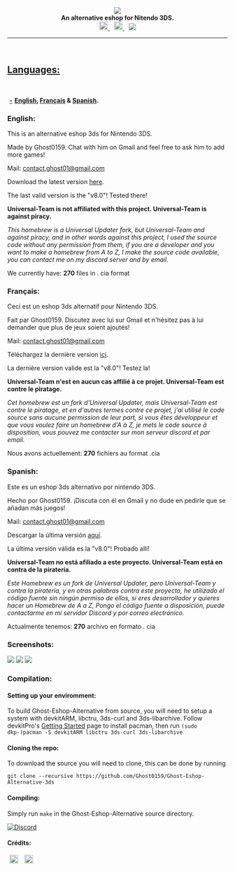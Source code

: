 <p align="center">
	<a href="https://github.com/Ghost0159"><img src="https://github.com/Ghost0159/Ghost-Eshop-Alternative-3ds/raw/master/Ghost%20Eshop%20Alternative/Ghost%20Eshop.png"></a><br>
	<b>An alternative eshop for Nitendo 3DS.</b><br>
	<a href="https://discord.gg/FPDUSaA" style="padding-left: 5px; padding-right: 5px;">
		<img src="https://img.shields.io/badge/Discord-Server-black.svg" height="20">
	</a>
	<a href="https://somsubhra.com/github-release-stats/?username=Ghost0159&repository=Ghost-Eshop-Alternative-3ds" style="padding-left: 5px; padding-right: 5px;">
		<img src="https://img.shields.io/badge/Total_Downloads-10,740-red.svg" height="20">
	</a>
		<a href="https://github.com/Ghost0159/Ghost-Eshop-Alternative-3ds/releases/tag/v8.0" style="padding-left: 5px; padding-right: 5px;">
		<img src="https://img.shields.io/badge/Latest_Release-v8.0-orange.svg" heigh
</p>

-----

## Languages:
**-[English](https://github.com/Ghost0159/Ghost-Eshop-Alternative-3ds#english), [Français](https://github.com/Ghost0159/Ghost-Eshop-Alternative-3ds#fran%C3%A7ais) & [Spanish](https://github.com/Ghost0159/Ghost-Eshop-Alternative-3ds#spanish).**

### English:

This is an alternative eshop 3ds for Nintendo 3DS.

Made by Ghost0159. Chat with him on Gmail and feel free to ask him to add more games!

Mail: contact.ghost01@gmail.com

Download the latest version [here](https://github.com/Ghost0159/Ghost-Eshop-Alternative-3ds/releases/tag/v8.0).

The last valid version is the "v8.0"! Tested there!

**Universal-Team is not affiliated with this project. Universal-Team is against piracy.**

*This homebrew is a Universal Updater fork, but Universal-Team and against piracy, and in other words against this project, I used the source code without any permission from them, if you are a developer and you want to make a homebrew from A to Z, I make the source code available, you can contact me on my discord server and by email.*

We currently have: **270** files in . cia format


### Français:

 Ceci est un eshop 3ds alternatif pour Nintendo 3DS.

 Fait par Ghost0159. Discutez avec lui sur Gmail et n'hésitez pas à lui demander que plus de jeux soient ajoutés!

 Mail: contact.ghost01@gmail.com
 
 Téléchargez la dernière version [ici](https://github.com/Ghost0159/Ghost-Eshop-Alternative-3ds/releases/tag/v8.0).

 La dernière version valide est la "v8.0"! Testez la!

 **Universal-Team n'est en aucun cas affilié à ce projet. Universal-Team est contre le piratage.**
 
 *Cet homebrew est un fork d'Universal Updater, mais Universal-Team est contre le piratage, et en d'autres termes contre ce projet, j'ai utilisé le code source sans aucune permission de leur part, si vous êtes développeur et que vous voulez faire un homebrew d'A à Z, je mets le code source à disposition, vous pouvez me contacter sur mon serveur discord et par email.*
 
 Nous avons actuellement: **270** fichiers au format .cia

 
### Spanish:

Este es un eshop 3ds alternativo por nintendo 3DS.

 Hecho por Ghost0159. ¡Discuta con él en Gmail y no dude en pedirle que se añadan más juegos!

 Mail: contact.ghost01@gmail.com
 
 Descargar la última versión [aquí](https://github.com/Ghost0159/Ghost-Eshop-Alternative-3ds/releases/tag/v8.0).

 La última versión válida es la "v8.0"! Probado allí!

 **Universal-Team no está afiliado a este proyecto. Universal-Team está en contra de la piratería.**
 
 *Este Homebrew es un fork de Universal Updater, pero Universal-Team y contra la piratería, y en otras palabras contra este proyecto, he utilizado el código fuente sin ningún permiso de ellos, si eres desarrollador y quieres hacer un Homebrew de A a Z, Pongo el código fuente a disposición, puede contactarme en mi servidor Discord y por correo electrónico.*
 
 Actualmente tenemos: **270** archivo en formato . cia
 
### Screenshots:

![](https://github.com/Ghost0159/Ghost-Eshop-Alternative-3ds/raw/master/Ghost%20Eshop%20Alternative/Ghost%20Eshop%20Alternative%20-%20Screen1.jpg)
![](https://github.com/Ghost0159/Ghost-Eshop-Alternative-3ds/raw/master/Ghost%20Eshop%20Alternative/Ghost%20Eshop%20Alternative%20-%20Screen2.jpg)
![](https://github.com/Ghost0159/Ghost-Eshop-Alternative-3ds/raw/master/Ghost%20Eshop%20Alternative/Ghost%20Eshop%20Alternative%20-%20Screen3.jpg)

### Compilation:
#### Setting up your enviromment:

To build Ghost-Eshop-Alternative from source, you will need to setup a system with devkitARM, libctru, 3ds-curl and 3ds-libarchive. Follow devkitPro's [Getting Started](https://devkitpro.org/wiki/Getting_Started) page to install pacman, then run `(sudo dkp-)pacman -S devkitARM libctru 3ds-curl 3ds-libarchive`

#### Cloning the repo:

To download the source you will need to clone, this can be done by running
```
git clone --recursive https://github.com/Ghost0159/Ghost-Eshop-Alternative-3ds
```

#### Compiling:

Simply run `make` in the Ghost-Eshop-Alternative source directory.


[![Discord](https://discordapp.com/api/guilds/633965704424718336/widget.png?style=banner3&time)](https://discord.gg/FPDUSaA)

#### Crédits: 
<a href="https://github.com/Ghost0159" style="padding-left: 5px; padding-right: 5px;"><img src="https://img.shields.io/badge/Creator-Ghost0159-blue.svg" height="20"></a> <a href="https://github.com/Anonyku" style="padding-left: 5px; padding-right: 5px;"> <img src="https://img.shields.io/badge/Spécial_thanks-Anonyku-green.svg" height="20"></a>  

